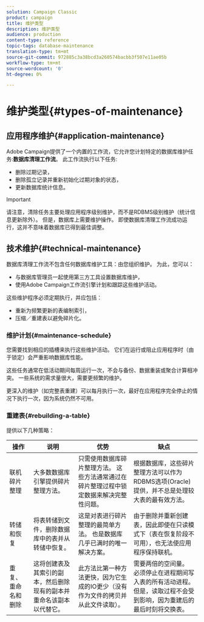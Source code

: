 ```yaml
---
solution: Campaign Classic
product: campaign
title: 维护类型
description: 维护类型
audience: production
content-type: reference
topic-tags: database-maintenance
translation-type: tm+mt
source-git-commit: 972885c3a38bcd3a260574bacbb3f507e11ae05b
workflow-type: tm+mt
source-wordcount: '0'
ht-degree: 0%

---
```



# 维护类型{#types-of-maintenance}

## 应用程序维护{#application-maintenance}

Adobe Campaign提供了一个内置的工作流，它允许您计划特定的数据库维护任务:**数据库清理工作流**。 此工作流执行以下任务:

* 删除过期记录，
* 删除孤立记录并重新初始化过期对象的状态，
* 更新数据库统计信息。

>[!IMPORTANT]
>
>请注意，清除任务主要处理应用程序级别维护，而不是RDBMS级别维护（统计信息更新除外）。 但是，数据库上需要维护操作。 即使数据库清理工作流成功运行，这并不意味着数据库已得到最佳调整。

## 技术维护{#technical-maintenance}

数据库清理工作流不包含任何数据库维护工具：由您组织维护。 为此，您可以：

* 与数据库管理员一起使用第三方工具设置数据库维护，
* 使用Adobe Campaign工作流引擎计划和跟踪这些维护活动。

这些维护程序必须定期执行，并应包括：

* 重新为频繁更新的表编制索引，
* 压缩／重建表以避免碎片化。

### 维护计划{#maintenance-schedule}

您需要找到相应的插槽来执行这些维护活动。 它们在运行或阻止应用程序时（由于锁定）会严重影响数据库性能。

这些任务通常在低活动期间每周运行一次，不会与备份、数据重装或聚合计算相冲突。 一些系统的需求量很大，需要更频繁的维护。

更深入的维护（如完整表重建）可以每月执行一次，最好在应用程序完全停止的情况下执行一次，因为系统仍然不可用。

### 重建表{#rebuilding-a-table}

提供以下几种策略：

<table> 
 <thead> 
  <tr> 
   <th> 操作 </th> 
   <th> 说明 </th> 
   <th> 优势 </th> 
   <th> 缺点 </th> 
  </tr> 
 </thead> 
 <tbody> 
  <tr> 
   <td> 联机碎片整理<br /> </td> 
   <td> 大多数数据库引擎提供碎片整理方法。<br /> </td> 
   <td> 只需使用数据库碎片整理方法。 这些方法通常通过在碎片整理过程中锁定数据来解决完整性问题。<br /> </td> 
   <td> 根据数据库，这些碎片整理方法可以作为RDBMS选项(Oracle)提供，并不总是处理较大表的最有效方法。<br /> </td> 
  </tr> 
  <tr> 
   <td> 转储和恢复<br /> </td> 
   <td> 将表转储到文件，删除数据库中的表并从转储中恢复。<br /> </td> 
   <td> 这是对表进行碎片整理的最简单方法。 也是数据库几乎已满时的唯一解决方案。<br /> </td> 
   <td> 由于删除并重新创建表，因此即使在只读模式下（表在恢复阶段不可用），也无法使应用程序保持联机。<br /> </td> 
  </tr> 
  <tr> 
   <td> 重复、重命名和删除<br /> </td> 
   <td> 这将创建表及其索引的副本，然后删除现有的副本并重命名该副本以代替它。<br /> </td> 
   <td> 此方法比第一种方法更快，因为它生成的IO更少（没有作为文件的拷贝并从此文件读取）。<br /> </td> 
   <td> 需要两倍的空间量。<br /> 必须停止在进程期间写入表的所有活动进程。但是，读取过程不会受到影响，因为重建后的最后时刻将交换表。<br /> </td> 
  </tr> 
 </tbody> 
</table>


